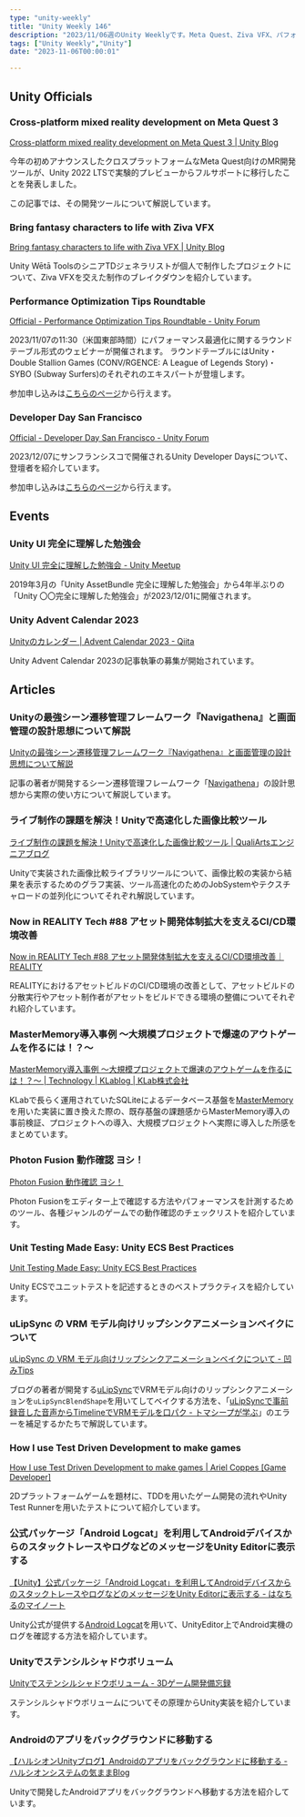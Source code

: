 ```yaml
---
type: "unity-weekly"
title: "Unity Weekly 146"
description: "2023/11/06週のUnity Weeklyです。Meta Quest、Ziva VFX、パフォーマンス最適化、Unity 〇〇完全に理解した勉強会などについて取り上げています。"
tags: ["Unity Weekly","Unity"]
date: "2023-11-06T00:00:01"

---
```


## Unity Officials

### Cross-platform mixed reality development on Meta Quest 3

[Cross-platform mixed reality development on Meta Quest 3 | Unity Blog](https://blog.unity.com/engine-platform/cross-platform-mixed-reality-development-on-meta-quest-3)

今年の初めアナウンスしたクロスプラットフォームなMeta Quest向けのMR開発ツールが、Unity 2022 LTSで実験的プレビューからフルサポートに移行したことを発表しました。

この記事では、その開発ツールについて解説しています。

### Bring fantasy characters to life with Ziva VFX

[Bring fantasy characters to life with Ziva VFX | Unity Blog](https://blog.unity.com/industry/fantasy-character-animation-with-ziva-vfx)

Unity Wētā ToolsのシニアTDジェネラリストが個人で制作したプロジェクトについて、Ziva VFXを交えた制作のブレイクダウンを紹介しています。

### Performance Optimization Tips Roundtable

[Official - Performance Optimization Tips Roundtable - Unity Forum](https://forum.unity.com/threads/performance-optimization-tips-roundtable.1512155/)

2023/11/07の11:30（米国東部時間）にパフォーマンス最適化に関するラウンドテーブル形式のウェビナーが開催されます。
ラウンドテーブルにはUnity・Double Stallion Games (CONV/RGENCE: A League of Legends Story)・SYBO (Subway Surfers)のそれぞれのエキスパートが登壇します。

参加申し込みは[こちらのページ](https://create.unity.com/performance-optimization-tips-roundtable)から行えます。

### Developer Day San Francisco

[Official - Developer Day San Francisco - Unity Forum](https://forum.unity.com/threads/developer-day-san-francisco.1512893/)

2023/12/07にサンフランシスコで開催されるUnity Developer Daysについて、登壇者を紹介しています。

参加申し込みは[こちらのページ](https://unitydeveloperdaysanfrancisco.splashthat.com/)から行えます。

## Events

### Unity UI 完全に理解した勉強会

[Unity UI 完全に理解した勉強会 - Unity Meetup](https://meetup.unity3d.jp/jp/events/1411)

2019年3月の「Unity AssetBundle 完全に理解した勉強会」から4年半ぶりの「Unity 〇〇完全に理解した勉強会」が2023/12/01に開催されます。

### Unity Advent Calendar 2023

[Unityのカレンダー | Advent Calendar 2023 - Qiita](https://qiita.com/advent-calendar/2023/unity)

Unity Advent Calendar 2023の記事執筆の募集が開始されています。

## Articles

### Unityの最強シーン遷移管理フレームワーク『Navigathena』と画面管理の設計思想について解説

[Unityの最強シーン遷移管理フレームワーク『Navigathena』と画面管理の設計思想について解説](https://zenn.dev/makihiro_dev/articles/scene-management-framework)

記事の著者が開発するシーン遷移管理フレームワーク「[Navigathena](https://github.com/mackysoft/Navigathena#what-is-navigathena-)」の設計思想から実際の使い方について解説しています。

### ライブ制作の課題を解決！Unityで高速化した画像比較ツール

[ライブ制作の課題を解決！Unityで高速化した画像比較ツール | QualiArtsエンジニアブログ](https://technote.qualiarts.jp/article/63/)

Unityで実装された画像比較ライブラリツールについて、画像比較の実装から結果を表示するためのグラフ実装、ツール高速化のためのJobSystemやテクスチャロードの並列化についてそれぞれ解説しています。

### Now in REALITY Tech #88 アセット開発体制拡大を支えるCI/CD環境改善

[Now in REALITY Tech #88 アセット開発体制拡大を支えるCI/CD環境改善｜REALITY](https://note.com/reality_eng/n/nb6e048ce7998)

REALITYにおけるアセットビルドのCI/CD環境の改善として、アセットビルドの分散実行やアセット制作者がアセットをビルドできる環境の整備についてそれぞれ紹介しています。

### MasterMemory導入事例 ～大規模プロジェクトで爆速のアウトゲームを作るには！？～

[MasterMemory導入事例 ～大規模プロジェクトで爆速のアウトゲームを作るには！？～ | Technology | KLablog | KLab株式会社](https://www.klab.com/jp/blog/tech/2023/mastermemory.html)

KLabで長らく運用されていたSQLiteによるデータベース基盤を[MasterMemory](https://github.com/Cysharp/MasterMemory)を用いた実装に置き換えた際の、既存基盤の課題感からMasterMemory導入の事前検証、プロジェクトへの導入、大規模プロジェクトへ実際に導入した所感をまとめています。

### Photon Fusion 動作確認 ヨシ！

[Photon Fusion 動作確認 ヨシ！](https://zenn.dev/photon_japan/articles/0ab31d61f37765)

Photon Fusionをエディター上で確認する方法やパフォーマンスを計測するためのツール、各種ジャンルのゲームでの動作確認のチェックリストを紹介しています。


### Unit Testing Made Easy: Unity ECS Best Practices

[Unit Testing Made Easy: Unity ECS Best Practices](https://gamedev.center/unit-testing-made-easy-unity-ecs-best-practices/)

Unity ECSでユニットテストを記述するときのベストプラクティスを紹介しています。

### uLipSync の VRM モデル向けリップシンクアニメーションベイクについて

[uLipSync の VRM モデル向けリップシンクアニメーションベイクについて - 凹みTips](https://tips.hecomi.com/entry/2023/10/30/231036)

ブログの著者が開発する[uLipSync](https://github.com/hecomi/uLipSync)でVRMモデル向けのリップシンクアニメーションを`uLipSyncBlendShape`を用いてしてベイクする方法を、「[uLipSyncで事前録音した音声からTimelineでVRMモデルを口パク - トマシープが学ぶ](https://bibinbaleo.hatenablog.com/entry/2023/10/23/173210)」のエラーを補足するかたちで解説しています。

### How I use Test Driven Development to make games

[How I use Test Driven Development to make games | Ariel Coppes [Game Developer]](https://arielcoppes.dev/2023/10/29/tdd-to-make-games.html)

2Dプラットフォームゲームを題材に、TDDを用いたゲーム開発の流れやUnity Test Runnerを用いたテストについて紹介しています。

### 公式パッケージ「Android Logcat」を利用してAndroidデバイスからのスタックトレースやログなどのメッセージをUnity Editorに表示する

[【Unity】公式パッケージ「Android Logcat」を利用してAndroidデバイスからのスタックトレースやログなどのメッセージをUnity Editorに表示する - はなちるのマイノート](https://www.hanachiru-blog.com/entry/2023/11/03/120000)

Unity公式が提供する[Android Logcat](https://docs.unity3d.com/Packages/com.unity.mobile.android-logcat@1.3/manual/index.html)を用いて、UnityEditor上でAndroid実機のログを確認する方法を紹介しています。

### Unityでステンシルシャドウボリューム

[Unityでステンシルシャドウボリューム - 3Dゲーム開発備忘録](https://daiki-eguchi.hatenablog.com/entry/2023/10/31/191145)

ステンシルシャドウボリュームについてその原理からUnity実装を紹介しています。

### Androidのアプリをバックグラウンドに移動する

[【ハルシオンUnityブログ】Androidのアプリをバックグラウンドに移動する - ハルシオンシステムの気ままBlog](http://halcyonsystemblog.jp/blog-entry-1022.html)

Unityで開発したAndroidアプリをバックグラウンドへ移動する方法を紹介しています。